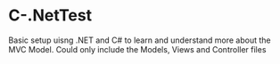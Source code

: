 # C-.NetTest
Basic setup uisng .NET and C# to learn and understand more about the MVC Model. Could only include the Models, Views and Controller files
